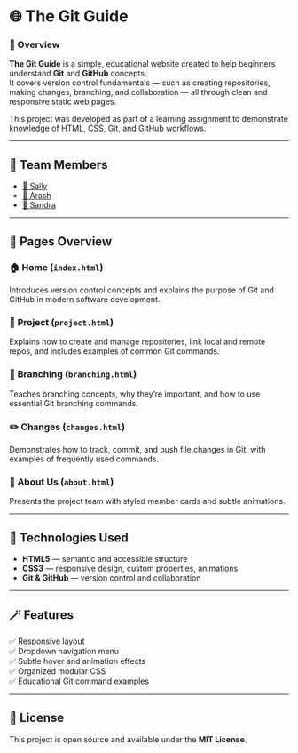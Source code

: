 
# 🌐 The Git Guide

### 📘 Overview
**The Git Guide** is a simple, educational website created to help beginners understand **Git** and **GitHub** concepts.  
It covers version control fundamentals — such as creating repositories, making changes, branching, and collaboration — all through clean and responsive static web pages.

This project was developed as part of a learning assignment to demonstrate knowledge of HTML, CSS, Git, and GitHub workflows.

---


## 👥 Team Members

- [🐙 Sally](https://github.com/SallyResch)
- [🐙 Arash](https://github.com/ArashSafarighouzhdi)
- [🐙 Sandra](https://github.com/ristoAle)


---

## 🧩 Pages Overview

### 🏠 **Home (`index.html`)**
Introduces version control concepts and explains the purpose of Git and GitHub in modern software development.

### 🧱 **Project (`project.html`)**
Explains how to create and manage repositories, link local and remote repos, and includes examples of common Git commands.

### 🔀 **Branching (`branching.html`)**
Teaches branching concepts, why they’re important, and how to use essential Git branching commands.

### ✏️ **Changes (`changes.html`)**
Demonstrates how to track, commit, and push file changes in Git, with examples of frequently used commands.

### 👥 **About Us (`about.html`)**
Presents the project team with styled member cards and subtle animations.

---

## 🧰 Technologies Used
- **HTML5** — semantic and accessible structure  
- **CSS3** — responsive design, custom properties, animations  
- **Git & GitHub** — version control and collaboration  

---

## 🪄 Features
✅ Responsive layout  
✅ Dropdown navigation menu  
✅ Subtle hover and animation effects  
✅ Organized modular CSS  
✅ Educational Git command examples  

---

## 🏁 License
This project is open source and available under the **MIT License**.

